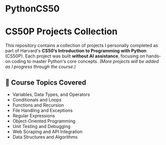 # PythonCS50
# CS50P Projects Collection

This repository contains a collection of projects I personally completed as part of Harvard's **CS50’s Introduction to Programming with Python** (CS50P). Each project was built **without AI assistance**, focusing on hands-on coding to master Python's core concepts.
_(More projects will be added as I progress through the course.)_


## 📌 Course Topics Covered
- Variables, Data Types, and Operators  
- Conditionals and Loops  
- Functions and Recursion  
- File Handling and Exceptions  
- Regular Expressions  
- Object-Oriented Programming  
- Unit Testing and Debugging  
- Web Scraping and API Integration  
- Data Structures and Algorithms  


